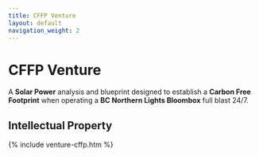 ```yaml
---
title: CFFP Venture
layout: default
navigation_weight: 2
---
```

# CFFP Venture

A **Solar Power** analysis and blueprint designed to establish a **Carbon Free Footprint** when operating a **BC Northern Lights Bloombox** full blast 24/7.

## Intellectual Property

{% include venture-cffp.htm %}
